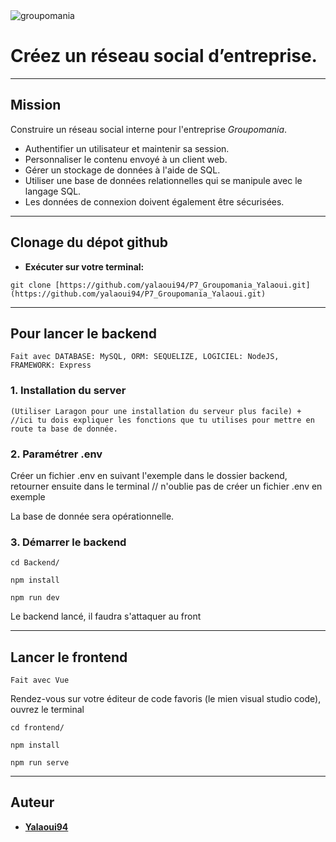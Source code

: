 <img alt="groupomania" src="https://raw.githubusercontent.com/yalaoui94/P7_Groupomania_Yalaoui/main/front-end/src/assets/logo(1).png">

# Créez un réseau social d’entreprise.

-----------------------

## Mission

Construire un réseau social interne pour l'entreprise *Groupomania*.

- Authentifier un utilisateur et maintenir sa session.
- Personnaliser le contenu envoyé à un client web.
- Gérer un stockage de données à l'aide de SQL.
- Utiliser une base de données relationnelles qui se manipule avec le langage SQL.
- Les données de connexion doivent également être sécurisées. 

***

## Clonage du dépot github
- **Exécuter sur votre terminal:**
```
git clone [https://github.com/yalaoui94/P7_Groupomania_Yalaoui.git](https://github.com/yalaoui94/P7_Groupomania_Yalaoui.git)
```
***

## Pour lancer le backend 

```
Fait avec DATABASE: MySQL, ORM: SEQUELIZE, LOGICIEL: NodeJS, FRAMEWORK: Express

```

### 1. Installation du server 

```
(Utiliser Laragon pour une installation du serveur plus facile) + //ici tu dois expliquer les fonctions que tu utilises pour mettre en route ta base de donnée. 

```

### 2. Paramétrer .env 

Créer un fichier .env en suivant l'exemple dans le dossier backend, retourner ensuite dans le terminal  // n'oublie pas de créer un fichier .env en exemple 


La base de donnée sera opérationnelle.

### 3. Démarrer le backend

```
cd Backend/ 

npm install 

npm run dev 

```

Le backend lancé, il faudra s'attaquer au front

***

## Lancer le frontend

```
Fait avec Vue

```

Rendez-vous sur votre éditeur de code favoris (le mien visual studio code), ouvrez le terminal 

```
cd frontend/

npm install

npm run serve 

```

***

## Auteur

- [**Yalaoui94**](https://github.com/yalaoui94/)
